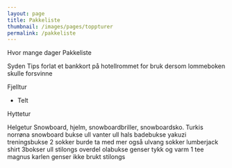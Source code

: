 ```yaml
---
layout: page
title: Pakkeliste
thumbnail: /images/pages/toppturer
permalink: /pakkeliste
---
```

Hvor mange dager
Pakkeliste


Syden
Tips forlat et bankkort på hotellrommet for bruk dersom lommeboken skulle forsvinne

Fjelltur 
- Telt

Hyttetur

Helgetur
Snowboard, hjelm, snowboardbriller, snowboardsko.
Turkis norrøna snowboard bukse
ull vanter
ull hals
badebukse yakuzi
treningsbukse
2 sokker burde ta med mer også ulvang sokker
lumberjack shirt
3bokser
ull stilongs overdel
olabukse
genser tykk og varm
1 tee
magnus karlen genser ikke brukt
stilongs
